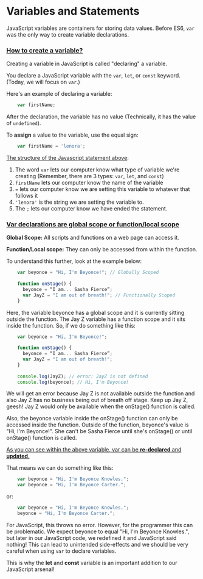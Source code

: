 # Variables and Statements

JavaScript variables are containers for storing data values. Before ES6, `var` was the only way to create variable declarations.

### <ins>How to create a variable?</ins>

Creating a variable in JavaScript is called "declaring" a variable.

You declare a JavaScript variable with the `var`, `let`, or `const` keyword. (Today, we will focus on `var`.)

Here's an example of declaring a variable:
```JavaScript
    var firstName;
```

After the declaration, the variable has no value (Technically, it has the value of `undefined`).

To <strong>assign</strong> a value to the variable, use the equal sign:
```JavaScript
    var firstName = 'lenora';
```

<ins>The structure of the [Javascript statement](https://www.w3schools.com/js/js_statements.asp) above</ins>:

1. The word `var` lets our computer know what type of variable we're creating (Remember, there are 3 types: `var`, `let`, and `const`)
2. `firstName` lets our computer know the name of the variable
3. `=` lets our computer know we are setting this variable to whatever that follows it
4. `'lenora'` is the string we are setting the variable to.
5. The `;` lets our computer know we have ended the statement.

### <ins>Var declarations are global scope or function/local scope</ins> 

<strong>Global Scope:</strong> All scripts and functions on a web page can access it. 

<strong>Function/Local scope:</strong> They can only be accessed from within the function.


To understand this further, look at the example below:

```JavaScript
    var beyonce = "Hi, I'm Beyonce!"; // Globally Scoped
    
    function onStage() {
      beyonce = “I am... Sasha Fierce”;
      var JayZ = "I am out of breath!"; // Functionally Scoped
    }
```

Here, the variable beyonce has a global scope and it is currently sitting outside the function. The Jay Z variable has a function scope and it sits inside the function. So, if we do something like this:


```JavaScript
    var beyonce = "Hi, I'm Beyonce!";
    
    function onStage() {
      beyonce = “I am... Sasha Fierce”;
      var JayZ = "I am out of breath!";
    }
    
    console.log(JayZ); // error: JayZ is not defined
    console.log(beyonce); // Hi, I'm Beyonce!
```
We will get an error because Jay Z is not available outside the function and also Jay Z has no business being out of breath off stage. Keep up Jay Z, geesh! Jay Z would only be available when the onStage() function is called.

Also, the beyonce variable inside the onStage() function can only be accessed inside the function. Outside of the function, beyonce's value is "Hi, I'm Beyonce!". She can't be Sasha Fierce until she's onStage() or until onStage() function is called.

<ins>As you can see within the above variable, var can be <strong>re-declared</strong> and <strong>updated</strong>.</ins>


That means we can do something like this:

```JavaScript
    var beyonce = "Hi, I'm Beyonce Knowles.";
    var beyonce = "Hi, I'm Beyonce Carter.";
```
or:
```JavaScript
    var beyonce = "Hi, I'm Beyonce Knowles.";
    beyonce = "Hi, I'm Beyonce Carter.";
```
For JavaScript, this throws no error. However, for the programmer this can be problematic. We expect beyonce to equal "Hi, I'm Beyonce Knowles.", but later in our JavaScript code, we redefined it and JavaScript said nothing! This can lead to unintended side-effects and we should be very careful when using `var` to declare variables.


This is why the <strong>let</strong> and <strong>const</strong> variable is an important addition to our JavaScript arsenal!

